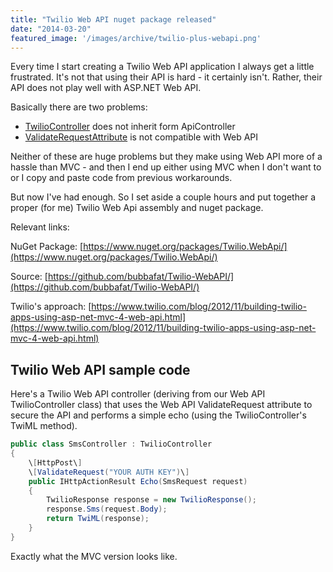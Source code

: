```yaml
---
title: "Twilio Web API nuget package released"
date: "2014-03-20"
featured_image: '/images/archive/twilio-plus-webapi.png'
---
```


Every time I start creating a Twilio Web API application I always get a little frustrated. It's not that using their API is hard - it certainly isn't. Rather, their API does not play well with ASP.NET Web API.

Basically there are two problems:

- [TwilioController](https://github.com/twilio/twilio-csharp/blob/master/src/Twilio.Mvc/TwilioController.cs) does not inherit form ApiController
- [ValidateRequestAttribute](https://github.com/twilio/twilio-csharp/blob/master/src/Twilio.Mvc/ValidateRequestAttribute.cs) is not compatible with Web API

Neither of these are huge problems but they make using Web API more of a hassle than MVC - and then I end up either using MVC when I don't want to or I copy and paste code from previous workarounds.

But now I've had enough. So I set aside a couple hours and put together a proper (for me) Twilio Web Api assembly and nuget package.

Relevant links:

NuGet Package: [https://www.nuget.org/packages/Twilio.WebApi/](https://www.nuget.org/packages/Twilio.WebApi/)

Source: [https://github.com/bubbafat/Twilio-WebAPI/](https://github.com/bubbafat/Twilio-WebAPI/)

Twilio's approach: [https://www.twilio.com/blog/2012/11/building-twilio-apps-using-asp-net-mvc-4-web-api.html](https://www.twilio.com/blog/2012/11/building-twilio-apps-using-asp-net-mvc-4-web-api.html)

## Twilio Web API sample code

Here's a Twilio Web API controller (deriving from our Web API TwilioController class) that uses the Web API ValidateRequest attribute to secure the API and performs a simple echo (using the TwilioController's TwiML method).

```csharp
public class SmsController : TwilioController
{
    \[HttpPost\]
    \[ValidateRequest("YOUR AUTH KEY")\]
    public IHttpActionResult Echo(SmsRequest request)
    {
        TwilioResponse response = new TwilioResponse();
        response.Sms(request.Body);
        return TwiML(response);
    }
}
```

Exactly what the MVC version looks like.
